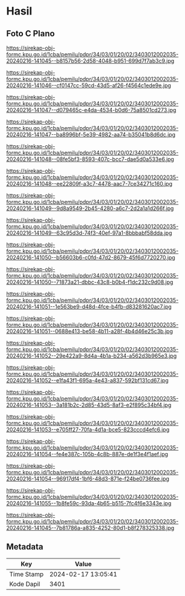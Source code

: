 # Hasil

## Foto C Plano

https://sirekap-obj-formc.kpu.go.id/1cba/pemilu/pdpr/34/03/01/20/02/3403012002035-20240216-141045--b8157b56-2d58-4048-b951-699d7f7ab3c9.jpg

https://sirekap-obj-formc.kpu.go.id/1cba/pemilu/pdpr/34/03/01/20/02/3403012002035-20240216-141046--cf0147cc-59cd-43d5-af26-f4564c1ede9e.jpg

https://sirekap-obj-formc.kpu.go.id/1cba/pemilu/pdpr/34/03/01/20/02/3403012002035-20240216-141047--d079465c-e4da-4534-b0d6-75a8501cd273.jpg

https://sirekap-obj-formc.kpu.go.id/1cba/pemilu/pdpr/34/03/01/20/02/3403012002035-20240216-141047--ba8996bf-5e39-4982-aa74-b35041b8d6dc.jpg

https://sirekap-obj-formc.kpu.go.id/1cba/pemilu/pdpr/34/03/01/20/02/3403012002035-20240216-141048--08fe5bf3-8593-407c-bcc7-dae5d0a533e6.jpg

https://sirekap-obj-formc.kpu.go.id/1cba/pemilu/pdpr/34/03/01/20/02/3403012002035-20240216-141048--ee22809f-a3c7-4478-aac7-7ce34271c160.jpg

https://sirekap-obj-formc.kpu.go.id/1cba/pemilu/pdpr/34/03/01/20/02/3403012002035-20240216-141049--9d8a9549-2b45-4280-a6c7-2d2a1a1d266f.jpg

https://sirekap-obj-formc.kpu.go.id/1cba/pemilu/pdpr/34/03/01/20/02/3403012002035-20240216-141049--63c95d3d-74f3-40ef-97a1-8bbbabf58dda.jpg

https://sirekap-obj-formc.kpu.go.id/1cba/pemilu/pdpr/34/03/01/20/02/3403012002035-20240216-141050--b56603b6-c0fd-47d2-8679-45f6d7720270.jpg

https://sirekap-obj-formc.kpu.go.id/1cba/pemilu/pdpr/34/03/01/20/02/3403012002035-20240216-141050--71873a21-dbbc-43c8-b0b4-f1dc232c9d08.jpg

https://sirekap-obj-formc.kpu.go.id/1cba/pemilu/pdpr/34/03/01/20/02/3403012002035-20240216-141051--1e563be9-d48d-4fce-b4fb-d83281620ac7.jpg

https://sirekap-obj-formc.kpu.go.id/1cba/pemilu/pdpr/34/03/01/20/02/3403012002035-20240216-141051--0688e413-be58-4b11-a28f-4b4d46e25c3b.jpg

https://sirekap-obj-formc.kpu.go.id/1cba/pemilu/pdpr/34/03/01/20/02/3403012002035-20240216-141052--29e422a9-8d4a-4b1a-b234-a562d3b965e3.jpg

https://sirekap-obj-formc.kpu.go.id/1cba/pemilu/pdpr/34/03/01/20/02/3403012002035-20240216-141052--e1fa43f1-695a-4e43-a837-592bf131cd67.jpg

https://sirekap-obj-formc.kpu.go.id/1cba/pemilu/pdpr/34/03/01/20/02/3403012002035-20240216-141053--3a181b2c-2d85-43d5-8af3-e2f895c34bf4.jpg

https://sirekap-obj-formc.kpu.go.id/1cba/pemilu/pdpr/34/03/01/20/02/3403012002035-20240216-141053--e705ff27-70fa-4d1a-bce5-823cccd4efc6.jpg

https://sirekap-obj-formc.kpu.go.id/1cba/pemilu/pdpr/34/03/01/20/02/3403012002035-20240216-141054--fe4e387c-105b-4c8b-887e-de1f3e4f1aef.jpg

https://sirekap-obj-formc.kpu.go.id/1cba/pemilu/pdpr/34/03/01/20/02/3403012002035-20240216-141054--96917df4-1bf6-48d3-871e-f24be0736fee.jpg

https://sirekap-obj-formc.kpu.go.id/1cba/pemilu/pdpr/34/03/01/20/02/3403012002035-20240216-141055--1b8fe59c-93da-4b65-b515-7fc4f6e3343e.jpg

https://sirekap-obj-formc.kpu.go.id/1cba/pemilu/pdpr/34/03/01/20/02/3403012002035-20240216-141045--7b81786a-a835-4252-80d1-b8f278325338.jpg


## Metadata

| Key        | Value               |
| ---------- | ------------------- |
| Time Stamp | 2024-02-17 13:05:41 |
| Kode Dapil | 3401                |



